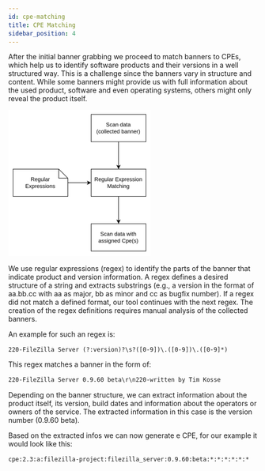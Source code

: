 ```yaml
---
id: cpe-matching
title: CPE Matching
sidebar_position: 4
---
```


After the initial banner grabbing we proceed to match banners to CPEs, which help us to identify software products and their versions in a well structured way. This is a challenge since the banners vary in structure and content. While some banners might provide us with full information about the used product, software and even
operating systems, others might only reveal the product itself.

![cpe-matching](/img/docs/cpeMatching.png)

We use regular expressions (regex) to identify the parts of the banner that indicate product and version information. A
regex defines a desired structure of a string and extracts substrings (e.g., a version in the format of aa.bb.cc with aa as major, bb as minor and cc as bugfix number). If a regex did not match a defined format, our tool continues with the next regex. The creation of the regex definitions requires manual analysis of the collected banners.

An example for such an regex is:

```regex
220-FileZilla Server (?:version)?\s?([0-9])\.([0-9])\.([0-9]*)
```

This regex matches a banner in the form of:

```txt
220-FileZilla Server 0.9.60 beta\r\n220-written by Tim Kosse
```

Depending on the banner structure, we can extract information about the product itself, its version, build dates and information about the operators or owners of the service. The extracted information in this case is the version number (0.9.60 beta).

Based on the extracted infos we can now generate e CPE, for our example it would look like this:

```txt
cpe:2.3:a:filezilla-project:filezilla_server:0.9.60:beta:*:*:*:*:*:*
```
